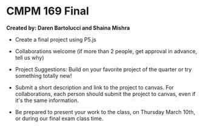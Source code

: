 # CMPM 169 Final
**Created by: Daren Bartolucci and Shaina Mishra**

* Create a final project using P5.js

* Collaborations welcome (if more than 2 people, get approval in advance, tell us why)

* Project Suggestions: Build on your favorite project of the quarter or try something totally new!

* Submit a short description and link to the project to canvas. For collaborations, each person should submit the project to canvas, even if it's the same information.

* Be prepared to present your work to the class, on Thursday March 10th, or during our final exam class time.
